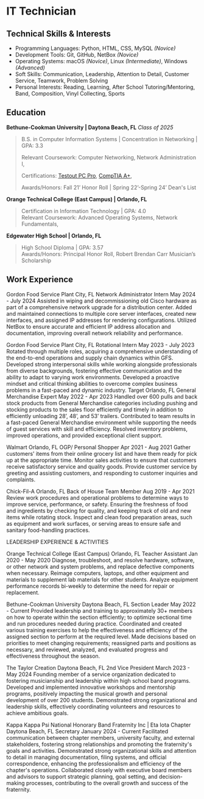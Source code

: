 # IT Technician
## Technical Skills & Interests
* Programming Languages: Python, HTML, CSS, MySQL _(Novice)_
* Development Tools: Git, GitHub, NetBox _(Novice)_
* Operating Systems: macOS _(Novice)_,  Linux _(Intermediate)_, Windows _(Advanced)_
* Soft Skills: Communication, Leadership, Attention to Detail, Customer Service, Teamwork, Problem Solving
* Personal Interests: Reading, Learning, After School Tutoring/Mentoring, Band, Composition, Vinyl Collecting, Sports

## Education
**Bethune-Cookman University | Daytona Beach, FL** _Class of 2025_
> B.S. in Computer Information Systems | Concentration in Networking | GPA: 3.3
> 
> Relevant Coursework: Computer Networking, Network Administration I,
> 
> Certifications: [Testout PC Pro](https://certification.testout.com/verifycert/6-2C6-VWN8U), [CompTIA A+](https://www.credly.com/badges/52bac8d6-5618-4a08-8dd0-bfb69e1b4d40),
> 
> Awards/Honors: Fall 21’ Honor Roll | Spring 22’-Spring 24’ Dean's List

**Orange Technical College (East Campus) | Orlando, FL**
> Certification in Information Technology | GPA: 4.0		                                                                    
> Relevant Coursework: Advanced Operating Systems, Network Fundamentals, 

**Edgewater High School | Orlando, FL**
> High School Diploma | GPA: 3.57		                                                                                              
> Awards/Honors: Principal Honor Roll, Robert Brendan Carr Musician’s Scholarship

## Work Experience



Gordon Food Service				    				                                         Plant City, FL
Network Administrator Intern 									    May 2024 - July 2024
Assisted in wiping and decommissioning old Cisco hardware as part of a comprehensive network upgrade for a distribution center.
Added and maintained connections to multiple core server interfaces, created new interfaces, and assigned IP addresses for rendering configurations.
Utilized NetBox to ensure accurate and efficient IP address allocation and documentation, improving overall network reliability and performance.

Gordon Food Service				    				                                         Plant City, FL
Rotational Intern 									                 May 2023 - July 2023
Rotated through multiple roles, acquiring a comprehensive understanding of the end-to-end operations and supply chain dynamics within GFS.
Developed strong interpersonal skills while working alongside professionals from diverse backgrounds, fostering effective communication and the ability to adapt to varying work environments.
Developed a proactive mindset and critical thinking abilities to overcome complex business problems in a fast-paced and dynamic industry.
Target										                                          Orlando, FL
General Merchandise Expert									    May 2022 - Apr 2023
Handled over 600 pulls and back stock products from General Merchandise categories including pushing and stocking products to the sales floor efficiently and timely in addition to efficiently unloading 28’, 48’, and 53’ trailers.
Contributed to team results in a fast-paced General Merchandise environment while supporting the needs of guest services with skill and efficiency.
Resolved inventory problems, improved operations, and provided exceptional client support.

Walmart										                             Orlando, FL
OGP/ Personal Shopper									                 Apr 2021 - Aug 2021
Gather customers' items from their online grocery list and have them ready for pick up at the appropriate time.
Monitor sales activities to ensure that customers receive satisfactory service and quality goods.
Provide customer service by greeting and assisting customers, and responding to customer inquiries and complaints.

Chick-Fil-A										                             Orlando, FL
Back of House Team Member								                 Aug 2019 - Apr 2021
Review work procedures and operational problems to determine ways to improve service, performance, or safety.
Ensuring the freshness of food and ingredients by checking for quality, and keeping track of old and new items while rotating stock.
Inspect and clean food preparation areas, such as equipment and work surfaces, or serving areas to ensure safe and sanitary food-handling practices.

LEADERSHIP EXPERIENCE & ACTIVITIES



Orange Technical College (East Campus)							                 Orlando, FL
Teacher Assistant										    Jan 2020 - May 2020
Diagnose, troubleshoot, and resolve hardware, software, or other network and system problems, and replace defective components when necessary.
Reimage computers, laptops, and other equipment and materials to supplement lab materials for other students.
Analyze equipment performance records bi-weekly to determine the need for repair or replacement. 

Bethune-Cookman University									      Daytona Beach, FL
Section Leader										                    May 2022 - Current
Provided leadership and training to approximately 30+ members on how to operate within the section efficiently; to optimize sectional time and run procedures needed during practice.
Coordinated and created various training exercises to help the effectiveness and efficiency of the assigned section to perform at the required level.
Made decisions based on priorities to meet changing requirements; reassigned parts and positions as necessary, and reviewed, analyzed, and evaluated progress and effectiveness throughout the season.

The Taylor Creation     									      Daytona Beach, FL
2nd Vice President			                        					             March 2023 - May 2024
Founding member of a service organization dedicated to fostering musicianship and leadership within high school band programs.
Developed and implemented innovative workshops and mentorship programs, positively impacting the musical growth and personal development of over 200 students.
Demonstrated strong organizational and leadership skills, effectively coordinating volunteers and resources to achieve ambitious goals.

Kappa Kappa Psi National Honorary Band Fraternity Inc | Eta Iota Chapter      		      Daytona Beach, FL
Secretary            			                        					              January 2024 - Current
Facilitated communication between chapter members, university faculty, and external stakeholders, fostering strong relationships and promoting the fraternity's goals and activities.
Demonstrated strong organizational skills and attention to detail in managing documentation, filing systems, and official correspondence, enhancing the professionalism and efficiency of the chapter's operations.
Collaborated closely with executive board members and advisors to support strategic planning, goal setting, and decision-making processes, contributing to the overall growth and success of the fraternity.
